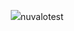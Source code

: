 <p align="center"><img src="https://laravel.com/assets/img/components/logo-laravel.svg">nuvalotest</p>


